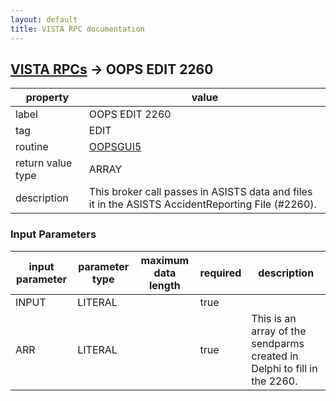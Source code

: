 ```yaml
---
layout: default
title: VISTA RPC documentation
---
```




## [VISTA RPCs](TableOfContent.md) &#8594; OOPS EDIT 2260 

 property | value 
--- | --- 
 label | OOPS EDIT 2260
 tag | EDIT
 routine | [OOPSGUI5](http://code.osehra.org/dox/Routine_OOPSGUI5_source.html)
 return value type | ARRAY
 description | This broker call passes in ASISTS data and files it in the ASISTS AccidentReporting File (#2260).

### Input Parameters

| input parameter | parameter type | maximum data length | required | description | 
| --- | --- | --- | --- | --- | 
| INPUT | LITERAL |  | true |  | 
| ARR | LITERAL |  | true | This is an array of the sendparms created in Delphi to fill in the 2260. | 